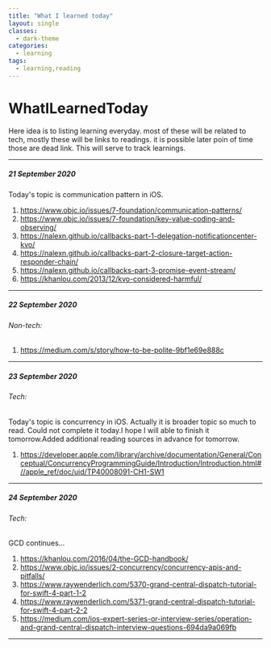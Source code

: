 ```yaml
---
title: "What I learned today"
layout: single
classes:
  - dark-theme
categories:
  - learning
tags:
  - learning,reading
---
```


# WhatILearnedToday

Here idea is to listing learning everyday. most of these will be related to tech, mostly these will be links to readings. it is possible later poin of time those are dead link.
This will serve to track learnings.

***

##### 21 September 2020

Today's topic is communication pattern in iOS.
1. https://www.objc.io/issues/7-foundation/communication-patterns/
2. https://www.objc.io/issues/7-foundation/key-value-coding-and-observing/
3. https://nalexn.github.io/callbacks-part-1-delegation-notificationcenter-kvo/
4. https://nalexn.github.io/callbacks-part-2-closure-target-action-responder-chain/
5. https://nalexn.github.io/callbacks-part-3-promise-event-stream/
6. https://khanlou.com/2013/12/kvo-considered-harmful/

***
##### 22 September 2020

###### Non-tech:
1. https://medium.com/s/story/how-to-be-polite-9bf1e69e888c



***
##### 23 September 2020
###### Tech:
Today's topic is concurrency in iOS. Actually it is broader topic so much to read. Could not complete it today.I hope I will able to finish it tomorrow.Added additional reading sources in advance for tomorrow.
1. https://developer.apple.com/library/archive/documentation/General/Conceptual/ConcurrencyProgrammingGuide/Introduction/Introduction.html#//apple_ref/doc/uid/TP40008091-CH1-SW1

***
##### 24 September 2020
###### Tech:

GCD continues...

1. https://khanlou.com/2016/04/the-GCD-handbook/
2. https://www.objc.io/issues/2-concurrency/concurrency-apis-and-pitfalls/
3. https://www.raywenderlich.com/5370-grand-central-dispatch-tutorial-for-swift-4-part-1-2
4. https://www.raywenderlich.com/5371-grand-central-dispatch-tutorial-for-swift-4-part-2-2
5. https://medium.com/ios-expert-series-or-interview-series/operation-and-grand-central-dispatch-interview-questions-694da9a069fb

***
